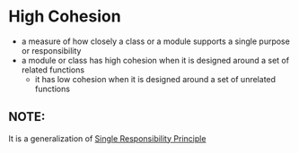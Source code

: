 # High Cohesion
* a measure of how closely a class or a module supports a single purpose or responsibility
* a module or class has high cohesion when it is designed around a set of related functions
  * it has low cohesion when it is designed around a set of unrelated functions

## NOTE:
It is a generalization of [Single Responsibility Principle](../../SOLID/SingleResponsibility)
